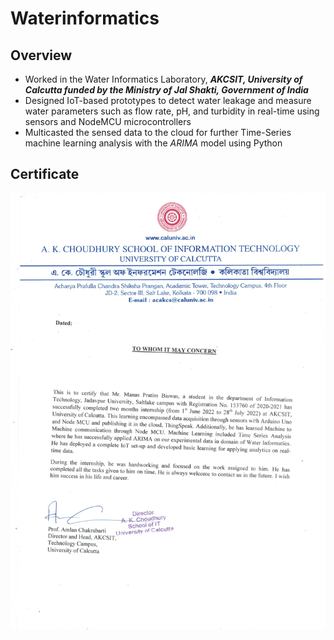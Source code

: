 # Waterinformatics

## Overview

- Worked in the Water Informatics Laboratory, **_AKCSIT, University of Calcutta funded by the Ministry of Jal Shakti, Government of India_**
- Designed IoT-based prototypes to detect water leakage and measure water parameters such as flow rate, pH, and turbidity in real-time using sensors and NodeMCU microcontrollers
- Multicasted the sensed data to the cloud for further Time-Series machine learning analysis with the _ARIMA_ model using Python

## Certificate

![](report/Internship_Certificate.png)
